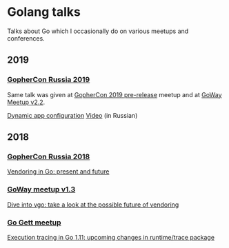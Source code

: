 # Golang talks

Talks about Go which I occasionally do on various meetups and conferences.

## 2019

### [GopherCon Russia 2019]

Same talk was given at [GopherCon 2019 pre-release] meetup and at [GoWay Meetup v2.2].

[Dynamic app configuration](https://talks.godoc.org/github.com/nezorflame/golang-talks/2019/04/dynamic-configs/main.slide)
[Video](https://www.youtube.com/watch?v=G8Y7pXxUtNE) (in Russian)

## 2018

### [GopherCon Russia 2018]

[Vendoring in Go: present and future](https://talks.godoc.org/github.com/nezorflame/golang-talks/2018/03/vendoring-in-go/vendoring.slide)

### [GoWay meetup v1.3]

[Dive into vgo: take a look at the possible future of vendoring](https://talks.godoc.org/github.com/nezorflame/golang-talks/2018/04/dive-into-vgo/dive-into-vgo.slide)

### [Go Gett meetup]

[Execution tracing in Go 1.11: upcoming changes in runtime/trace package](https://talks.godoc.org/github.com/nezorflame/golang-talks/2018/05/execution-tracing-in-go1.11/main.slide)

[GoWay Meetup v2.2]: https://eventspace-by.timepad.ru/event/913557/
[GopherCon Russia 2019]: https://www.gophercon-russia.ru/
[GopherCon 2019 pre-release]: https://golang-moscow.timepad.ru/event/946485/
[GopherCon Russia 2018]: https://www.gophercon-russia.ru/2018
[GoWay Meetup v1.3]: https://www.facebook.com/events/624759367874808/
[Go Gett meetup]: https://golang-moscow.timepad.ru/event/720881/
